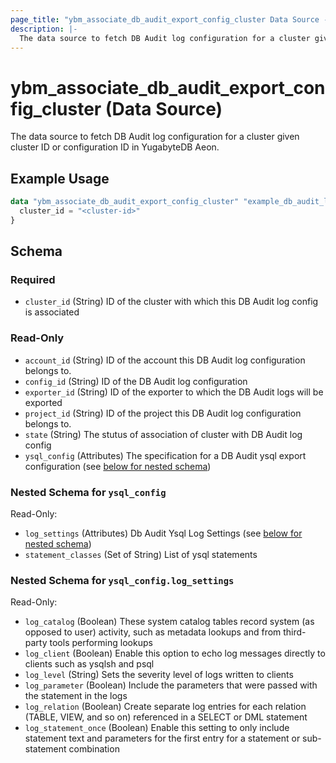 ```yaml
---
page_title: "ybm_associate_db_audit_export_config_cluster Data Source - YugabyteDB Aeon"
description: |-
  The data source to fetch DB Audit log configuration for a cluster given cluster ID or configuration ID in YugabyteDB Aeon.
---
```


# ybm_associate_db_audit_export_config_cluster (Data Source)

The data source to fetch DB Audit log configuration for a cluster given cluster ID or configuration ID in YugabyteDB Aeon.


## Example Usage

```terraform
data "ybm_associate_db_audit_export_config_cluster" "example_db_audit_log_config" {
  cluster_id = "<cluster-id>"
}
```

<!-- schema generated by tfplugindocs -->
## Schema

### Required

- `cluster_id` (String) ID of the cluster with which this DB Audit log config is associated

### Read-Only

- `account_id` (String) ID of the account this DB Audit log configuration belongs to.
- `config_id` (String) ID of the DB Audit log configuration
- `exporter_id` (String) ID of the exporter to which the DB Audit logs will be exported
- `project_id` (String) ID of the project this DB Audit log configuration belongs to.
- `state` (String) The stutus of association of cluster with DB Audit log config
- `ysql_config` (Attributes) The specification for a DB Audit ysql export configuration (see [below for nested schema](#nestedatt--ysql_config))

<a id="nestedatt--ysql_config"></a>
### Nested Schema for `ysql_config`

Read-Only:

- `log_settings` (Attributes) Db Audit Ysql Log Settings (see [below for nested schema](#nestedatt--ysql_config--log_settings))
- `statement_classes` (Set of String) List of ysql statements

<a id="nestedatt--ysql_config--log_settings"></a>
### Nested Schema for `ysql_config.log_settings`

Read-Only:

- `log_catalog` (Boolean) These system catalog tables record system (as opposed to user) activity, such as metadata lookups and from third-party tools performing lookups
- `log_client` (Boolean) Enable this option to echo log messages directly to clients such as ysqlsh and psql
- `log_level` (String) Sets the severity level of logs written to clients
- `log_parameter` (Boolean) Include the parameters that were passed with the statement in the logs
- `log_relation` (Boolean) Create separate log entries for each relation (TABLE, VIEW, and so on) referenced in a SELECT or DML statement
- `log_statement_once` (Boolean) Enable this setting to only include statement text and parameters for the first entry for a statement or sub-statement combination
